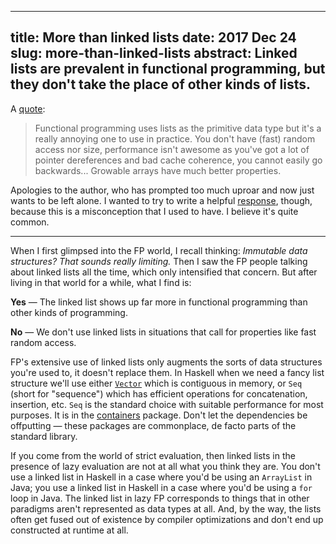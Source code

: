 --------------------------------------------------------------------------------
title:    More than linked lists
date:     2017 Dec 24
slug:     more-than-linked-lists
abstract: Linked lists are prevalent in functional programming, but they don't take the place of other kinds of lists.
--------------------------------------------------------------------------------

A [quote]:

> Functional programming uses lists as the primitive data type but it's a really annoying one to use in practice. You don't have (fast) random access nor size, performance isn't awesome as you've got a lot of pointer dereferences and bad cache coherence, you cannot easily go backwards... Growable arrays have much better properties.

Apologies to the author, who has prompted too much uproar and now just wants to be left alone. I wanted to try to write a helpful [response][tweet], though, because this is a misconception that I used to have. I believe it's quite common.

---

When I first glimpsed into the FP world, I recall thinking: *Immutable data structures? That sounds really limiting.* Then I saw the FP people talking about linked lists all the time, which only intensified that concern. But after living in that world for a while, what I find is:

**Yes** — The linked list shows up far more in functional programming than other kinds of programming.

**No** — We don't use linked lists in situations that call for properties like fast random access.

FP's extensive use of linked lists only augments the sorts of data structures you're used to, it doesn't replace them. In Haskell when we need a fancy list structure we'll use either [`Vector`][vector] which is contiguous in memory, or `Seq` (short for "sequence") which has efficient operations for concatenation, insertion, etc. `Seq` is the standard choice with suitable performance for most purposes. It is in the [containers] package. Don't let the dependencies be offputting — these packages are commonplace, de facto parts of the standard library.

If you come from the world of strict evaluation, then linked lists in the presence of lazy evaluation are not at all what you think they are. You don't use a linked list in Haskell in a case where you'd be using an `ArrayList` in Java; you use a linked list in Haskell in a case where you'd be using a `for` loop in Java. The linked list in lazy FP corresponds to things that in other paradigms aren't represented as data types at all. And, by the way, the lists often get fused out of existence by compiler optimizations and don't end up constructed at runtime at all.

  [quote]: https://gist.github.com/vjeux/cc2c4f83a6b60d69b79057b6ef651b56
  [containers]: https://hackage.haskell.org/package/containers
  [vector]: hackage.haskell.org/package/vector
  [tweet]: https://twitter.com/chris__martin/status/944641666404806657
